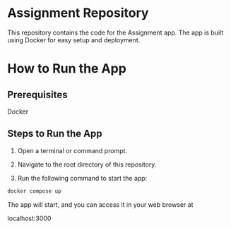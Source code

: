 # Assignment Repository

This repository contains the code for the Assignment app. The app is built using Docker for easy setup and deployment.

# How to Run the App

## Prerequisites

Docker

## Steps to Run the App

1. Open a terminal or command prompt.

2. Navigate to the root directory of this repository.

3. Run the following command to start the app:

```bash
docker compose up
```

The app will start, and you can access it in your web browser at 

localhost:3000
